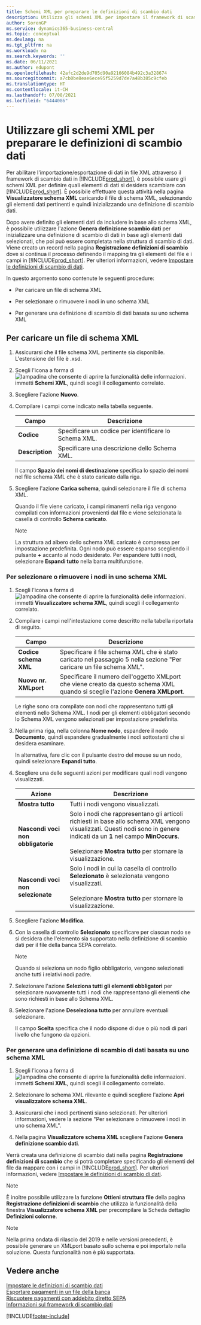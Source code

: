 ```yaml
---
title: Schemi XML per preparare le definizioni di scambio dati
description: Utilizza gli schemi XML per impostare il framework di scambio dati per definire con quali elementi di dati vuoi scambiare.
author: SorenGP
ms.service: dynamics365-business-central
ms.topic: conceptual
ms.devlang: na
ms.tgt_pltfrm: na
ms.workload: na
ms.search.keywords: ''
ms.date: 06/11/2021
ms.author: edupont
ms.openlocfilehash: 42afc2d2de9d705d90a92166084b492c3a328674
ms.sourcegitcommit: a7cb0be8eae6ece95f5259d7de7a48b385c9cfeb
ms.translationtype: HT
ms.contentlocale: it-CH
ms.lasthandoff: 07/08/2021
ms.locfileid: "6444086"
---
```

# <a name="use-xml-schemas-to-prepare-data-exchange-definitions"></a>Utilizzare gli schemi XML per preparare le definizioni di scambio dati

Per abilitare l'importazione/esportazione di dati in file XML attraverso il framework di scambio dati in [!INCLUDE[prod_short](includes/prod_short.md)], è possibile usare gli schemi XML per definire quali elementi di dati si desidera scambiare con [!INCLUDE[prod_short](includes/prod_short.md)]. È possibile effettuare questa attività nella pagina **Visualizzatore schema XML** caricando il file di schema XML, selezionando gli elementi dati pertinenti e quindi inizializzando una definizione di scambio dati.  

 Dopo avere definito gli elementi dati da includere in base allo schema XML, è possibile utilizzare l'azione **Genera definizione scambio dati** per inizializzare una definizione di scambio di dati in base agli elementi dati selezionati, che poi può essere completata nella struttura di scambio di dati. Viene creato un record nella pagina **Registrazione definizioni di scambio** dove si continua il processo definendo il mapping tra gli elementi del file e i campi in [!INCLUDE[prod_short](includes/prod_short.md)]. Per ulteriori informazioni, vedere [Impostare le definizioni di scambio di dati](across-how-to-set-up-data-exchange-definitions.md).  

 In questo argomento sono contenute le seguenti procedure:  

- Per caricare un file di schema XML  

- Per selezionare o rimuovere i nodi in uno schema XML  

- Per generare una definizione di scambio di dati basata su uno schema XML  

## <a name="to-load-an-xml-schema-file"></a>Per caricare un file di schema XML

1. Assicurarsi che il file schema XML pertinente sia disponibile. L'estensione del file è .xsd.  

2. Scegli l'icona a forma di ![lampadina che consente di aprire la funzionalità delle informazioni.](media/ui-search/search_small.png "Informazioni sull'operazione che si desidera eseguire") immetti **Schemi XML**, quindi scegli il collegamento correlato.  

3. Scegliere l'azione **Nuovo**.  

4. Compilare i campi come indicato nella tabella seguente.  

    |Campo|Descrizione|  
    |---------------------------------|---------------------------------------|  
    |**Codice**|Specificare un codice per identificare lo Schema XML.|  
    |**Description**|Specificare una descrizione dello Schema XML.|  

     Il campo **Spazio dei nomi di destinazione** specifica lo spazio dei nomi nel file schema XML che è stato caricato dalla riga.  

5. Scegliere l'azione **Carica schema**, quindi selezionare il file di schema XML.  

     Quando il file viene caricato, i campi rimanenti nella riga vengono compilati con informazioni provenienti dal file e viene selezionata la casella di controllo **Schema caricato**.  

    > [!NOTE]  
    >  La struttura ad albero dello schema XML caricato è compressa per impostazione predefinita. Ogni nodo può essere espanso scegliendo il pulsante **+** accanto al nodo desiderato. Per espandere tutti i nodi, selezionare **Espandi tutto** nella barra multifunzione.  

### <a name="to-select-or-clear-nodes-in-an-xml-schema"></a>Per selezionare o rimuovere i nodi in uno schema XML  

1. Scegli l'icona a forma di ![lampadina che consente di aprire la funzionalità delle informazioni.](media/ui-search/search_small.png "Informazioni sull'operazione che si desidera eseguire") immetti **Visualizzatore schema XML**, quindi scegli il collegamento correlato.  

2. Compilare i campi nell'intestazione come descritto nella tabella riportata di seguito.  

    |Campo|Descrizione|  
    |---------------------------------|---------------------------------------|  
    |**Codice schema XML**|Specificare il file schema XML che è stato caricato nel passaggio 5 nella sezione "Per caricare un file schema XML".|  
    |**Nuovo nr. XMLport**|Specificare il numero dell'oggetto XMLport che viene creato da questo schema XML quando si sceglie l'azione **Genera XMLport**.|  

     Le righe sono ora compilate con nodi che rappresentano tutti gli elementi nello Schema XML. I nodi per gli elementi obbligatori secondo lo Schema XML vengono selezionati per impostazione predefinita.  

3. Nella prima riga, nella colonna **Nome nodo**, espandere il nodo **Documento**, quindi espandere gradualmente i nodi sottostanti che si desidera esaminare.  

     In alternativa, fare clic con il pulsante destro del mouse su un nodo, quindi selezionare **Espandi tutto**.  

4. Scegliere una delle seguenti azioni per modificare quali nodi vengono visualizzati.  

    |**Azione**|Descrizione|  
    |----------------|---------------------------------------|  
    |**Mostra tutto**|Tutti i nodi vengono visualizzati.|  
    |**Nascondi voci non obbligatorie**|Solo i nodi che rappresentano gli articoli richiesti in base allo schema XML vengono visualizzati. Questi nodi sono in genere indicati da un **1** nel campo **MinOccurs**.<br /><br /> Selezionare **Mostra tutto** per stornare la visualizzazione.|  
    |**Nascondi voci non selezionate**|Solo i nodi in cui la casella di controllo **Selezionato** è selezionata vengono visualizzati.<br /><br /> Selezionare **Mostra tutto** per stornare la visualizzazione.|  

5. Scegliere l'azione **Modifica**.  

6. Con la casella di controllo **Selezionato** specificare per ciascun nodo se si desidera che l'elemento sia supportato nella definizione di scambio dati per il file della banca SEPA correlato.  

    > [!NOTE]  
    >  Quando si seleziona un nodo figlio obbligatorio, vengono selezionati anche tutti i relativi nodi padre.  

7. Selezionare l'azione **Seleziona tutti gli elementi obbligatori** per selezionare nuovamente tutti i nodi che rappresentano gli elementi che sono richiesti in base allo Schema XML.  

8. Selezionare l'azione **Deseleziona tutto** per annullare eventuali selezionare.  

     Il campo **Scelta** specifica che il nodo dispone di due o più nodi di pari livello che fungono da opzioni.  

### <a name="to-generate-a-data-exchange-definition-that-is-based-on-an-xml-schema"></a>Per generare una definizione di scambio di dati basata su uno schema XML  

1. Scegli l'icona a forma di ![lampadina che consente di aprire la funzionalità delle informazioni.](media/ui-search/search_small.png "Informazioni sull'operazione che si desidera eseguire") immetti **Schemi XML**, quindi scegli il collegamento correlato.  

2. Selezionare lo schema XML rilevante e quindi scegliere l'azione **Apri visualizzatore schema XML**.  

3. Assicurarsi che i nodi pertinenti siano selezionati. Per ulteriori informazioni, vedere la sezione "Per selezionare o rimuovere i nodi in uno schema XML".  

4. Nella pagina **Visualizzatore schema XML** scegliere l'azione **Genera definizione scambio dati**.  

 Verrà creata una definizione di scambio dati nella pagina **Registrazione definizioni di scambio** che si potrà completare specificando gli elementi del file da mappare con i campi in [!INCLUDE[prod_short](includes/prod_short.md)]. Per ulteriori informazioni, vedere [Impostare le definizioni di scambio di dati](across-how-to-set-up-data-exchange-definitions.md).  

> [!NOTE]  
> È inoltre possibile utilizzare la funzione **Ottieni struttura file** della pagina **Registrazione definizioni di scambio** che utilizza la funzionalità della finestra **Visualizzatore schema XML** per precompilare la Scheda dettaglio **Definizioni colonne**.  

> [!NOTE]
> Nella prima ondata di rilascio del 2019 e nelle versioni precedenti, è possibile generare un XMLport basato sullo schema e poi importalo nella soluzione. Questa funzionalità non è più supportata.

## <a name="see-also"></a>Vedere anche

[Impostare le definizioni di scambio dati](across-how-to-set-up-data-exchange-definitions.md)  
[Esportare pagamenti in un file della banca](finance-make-payments-with-bank-data-conversion-service-or-sepa-credit-transfer.md#exporting-payments-to-a-bank-file)  
[Riscuotere pagamenti con addebito diretto SEPA](finance-collect-payments-with-sepa-direct-debit.md)  
[Informazioni sul framework di scambio dati](across-about-the-data-exchange-framework.md)  


[!INCLUDE[footer-include](includes/footer-banner.md)]